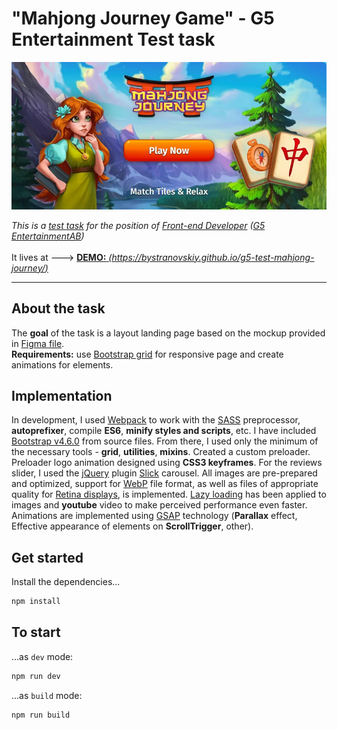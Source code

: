 # "Mahjong Journey Game" - G5 Entertainment Test task
[![](screenshot.jpg)](https://bystranovskiy.github.io/g5-test-mahjong-journey/)

*This is a [test task](https://www.dropbox.com/s/1nzetgsragl9y4q/Test%20Task_Front-end%20Developer.pdf) for the position of [Front-end Developer](https://djinni.co/jobs/297169-front-end-developer/) ([G5 EntertainmentAB](http://jobs.g5e.com/))* <br/><br/>
It lives at ---> [<b>DEMO:</b> *(https://bystranovskiy.github.io/g5-test-mahjong-journey/)*](https://bystranovskiy.github.io/g5-test-mahjong-journey/)

---

## About the task
The <b>goal</b> of the task is a layout landing page based on the mockup provided in [Figma file](https://www.dropbox.com/s/9e524ihyns8yl04/Test.fig). <br/>
<b>Requirements:</b> use [Bootstrap grid](https://getbootstrap.com/docs/4.0/layout/grid/) for responsive page and create animations for elements.
## Implementation
In development, I used [Webpack](https://webpack.js.org/) to work with the [SASS](https://sass-lang.com/) preprocessor, <b>autoprefixer</b>, compile <b>ES6</b>, <b>minify styles and scripts</b>, etc.
I have included [Bootstrap v4.6.0](https://getbootstrap.com/docs/4.6/getting-started/download/) from source files. From there, I used only the minimum of the necessary tools - <b>grid</b>, <b>utilities</b>, <b>mixins</b>. Created a custom preloader. Preloader logo animation designed using <b>CSS3 keyframes</b>.
For the reviews slider, I used the [jQuery](https://code.jquery.com/) plugin [Slick](https://kenwheeler.github.io/slick/) carousel.
All images are pre-prepared and optimized, support for [WebP](https://developers.google.com/speed/webp) file format, as well as files of appropriate quality for [Retina displays](https://en.wikipedia.org/wiki/Retina_display), is implemented. [Lazy loading](https://github.com/aFarkas/lazysizes) has been applied to images and <b>youtube</b> video to make perceived performance even faster.
Animations are implemented using [GSAP](https://greensock.com/gsap/) technology (<b>Parallax</b> effect, Effective appearance of elements on <b>ScrollTrigger</b>, other).

## Get started

Install the dependencies...

```bash
npm install
```

## To start

...as `dev` mode:

```bash
npm run dev
```

...as `build` mode:

```bash
npm run build
```
